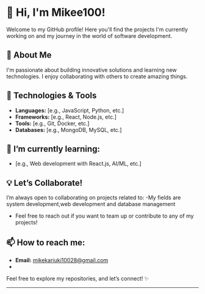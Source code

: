 # 👋 Hi, I'm Mikee100!

Welcome to my GitHub profile! Here you'll find the projects I'm currently working on and my journey in the world of software development.

## 🚀 About Me
I'm passionate about building innovative solutions and learning new technologies. I enjoy collaborating with others to create amazing things.

## 🔧 Technologies & Tools
- **Languages:** [e.g., JavaScript, Python, etc.]
- **Frameworks:** [e.g., React, Node.js, etc.]
- **Tools:** [e.g., Git, Docker, etc.]
- **Databases:** [e.g., MongoDB, MySQL, etc.]

## 🌱 I’m currently learning:
- [e.g., Web development with React.js, AI/ML, etc.]

## 💡 Let’s Collaborate!
I’m always open to collaborating on projects related to:
-My fields are system development,web development and database management
- Feel free to reach out if you want to team up or contribute to any of my projects!

## 📫 How to reach me:
- **Email:** mikekariuki10028@gmail.com
- 
Feel free to explore my repositories, and let’s connect! ✨

---

<!--
If you have a personal website or portfolio, you can include it here.

-->
